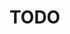 # TODO
<!--
BUGS or problems to do after uploading new website

    - Fix drop down corners on leads part on moblie by using css options.
    - Fix drop down by adding other color for icon
    - Fix Top photos
    - Fix Robot tab in mobile and use coverflow effect
    - Add sponsors / tiers
    - Download icons for bootstrap and google fonts
    - Have Nav bar color when at sections
    - ^Maybe add small bar or smt under the text at nav^ 
    -
    - more lazy load, and free mode with Thumbs maybe or use Controller in the api. should fix alot
    - add Parallax to parts of the website.
    - add swiper to main page and add in lazyload for 2 slides ahead.


### 1. Order Pinegrow license
- Send the following email to support@pinegrow.com:

Hello,

I am writing to you on behalf of my high school FRC robotics team, Crevolution Robotics. We are a nonprofit organization with 501(c)3 status. As such, we were looking to get a license of this program at reduced pricing. Attached below is the proof of our non-profit status. If you could let me know of any further information required to order this license, please me know.

Thank you,
Whoever Whoever,
Crevolution Robotics

- Order program
- profit

### 2. Set up new domain (Done)
- Order new domain [go to this [link](https://domains.google.com/registrar/search?searchTerm=team2851&hl=en&tab=1), add the .org or whatever to cart, purchase]
- Follow the [github](https://docs.github.com/en/pages/configuring-a-custom-domain-for-your-github-pages-site/managing-a-custom-domain-for-your-github-pages-site) and [CNAME](https://help.instapage.com/hc/en-us/articles/115013755448-Creating-a-CNAME-record-on-Google-domains-google-) guides
- Troubleshoot or discord dm me if anything goes wrong

### 3. Fix the website
- Self explanatory, fix the website
-->
